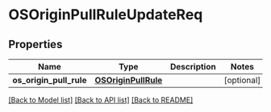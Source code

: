 # OSOriginPullRuleUpdateReq

## Properties
Name | Type | Description | Notes
------------ | ------------- | ------------- | -------------
**os_origin_pull_rule** | [**OSOriginPullRule**](OSOriginPullRule.md) |  | [optional] 

[[Back to Model list]](../README.md#documentation-for-models) [[Back to API list]](../README.md#documentation-for-api-endpoints) [[Back to README]](../README.md)


